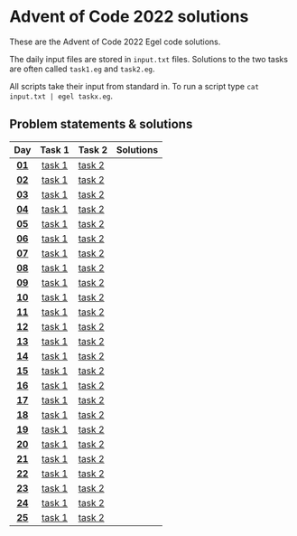 # Advent of Code 2022 solutions

These are the Advent of Code 2022 Egel code solutions.

The daily input files are stored in `input.txt` files. Solutions
to the two tasks are often called `task1.eg` and `task2.eg`.


All scripts take their input from standard in. To run a 
script type `cat input.txt | egel taskx.eg`.

## Problem statements & solutions

<div align="center">

  | Day | Task 1 | Task 2 | Solutions |
  |:---:|:---:   |:---    |:---       |
  | **[01](https://adventofcode.com/2022/day/1)**  | [task 1](day01/task1.eg) | [task 2](day01/task2.eg) | |
  | **[02](https://adventofcode.com/2022/day/2)**  | [task 1](day02/task1.eg) | [task 2](day02/task2.eg) | |
  | **[03](https://adventofcode.com/2022/day/3)**  | [task 1](day03/task1.eg) | [task 2](day03/task2.eg) | |
  | **[04](https://adventofcode.com/2022/day/4)**  | [task 1](day04/task1.eg) | [task 2](day04/task2.eg) | |
  | **[05](https://adventofcode.com/2022/day/5)**  | [task 1](day05/task1.eg) | [task 2](day05/task2.eg) | |
  | **[06](https://adventofcode.com/2022/day/6)**  | [task 1](day06/task1.eg) | [task 2](day06/task2.eg) | |
  | **[07](https://adventofcode.com/2022/day/7)**  | [task 1](day07/task1.eg) | [task 2](day07/task2.eg) | |
  | **[08](https://adventofcode.com/2022/day/8)**  | [task 1](day08/task1.eg) | [task 2](day08/task2.eg) | |
  | **[09](https://adventofcode.com/2022/day/9)**  | [task 1](day09/task1.eg) | [task 2](day09/task2.eg) | |
  | **[10](https://adventofcode.com/2022/day/10)** | [task 1](day10/task1.eg) | [task 2](day10/task2.eg) | |
  | **[11](https://adventofcode.com/2022/day/11)** | [task 1](day11/task1.eg) | [task 2](day11/task2.eg) | |
  | **[12](https://adventofcode.com/2022/day/12)** | [task 1](day12/task1.eg) | [task 2](day12/task2.eg) | |
  | **[13](https://adventofcode.com/2022/day/13)** | [task 1](day13/task1.eg) | [task 2](day13/task2.eg) | |
  | **[14](https://adventofcode.com/2022/day/14)** | [task 1](day14/task1.eg) | [task 2](day14/task2.eg) | |
  | **[15](https://adventofcode.com/2022/day/15)** | [task 1](day15/task1.eg) | [task 2](day15/task2.eg) | |
  | **[16](https://adventofcode.com/2022/day/16)** | [task 1](day16/task1.eg) | [task 2](day16/task2.eg) | |
  | **[17](https://adventofcode.com/2022/day/17)** | [task 1](day17/task1.eg) | [task 2](day17/task2.eg) | |
  | **[18](https://adventofcode.com/2022/day/18)** | [task 1](day18/task1.eg) | [task 2](day18/task2.eg) | |
  | **[19](https://adventofcode.com/2022/day/19)** | [task 1](day19/task1.eg) | [task 2](day19/task2.eg) | |
  | **[20](https://adventofcode.com/2022/day/20)** | [task 1](day20/task1.eg) | [task 2](day20/task2.eg) | |
  | **[21](https://adventofcode.com/2022/day/21)** | [task 1](day21/task1.eg) | [task 2](day21/task2.eg) | |
  | **[22](https://adventofcode.com/2022/day/22)** | [task 1](day22/task1.eg) | [task 2](day22/task2.eg) | |
  | **[23](https://adventofcode.com/2022/day/23)** | [task 1](day23/task1.eg) | [task 2](day23/task2.eg) | |
  | **[24](https://adventofcode.com/2022/day/24)** | [task 1](day24/task1.eg) | [task 2](day24/task2.eg) | |
  | **[25](https://adventofcode.com/2022/day/25)** | [task 1](day25/task1.eg) | [task 2](day25/task2.eg) | |

</div>
